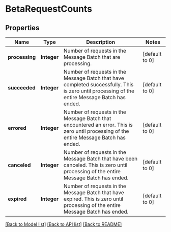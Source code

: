 # BetaRequestCounts
## Properties

| Name | Type | Description | Notes |
|------------ | ------------- | ------------- | -------------|
| **processing** | **Integer** | Number of requests in the Message Batch that are processing. | [default to 0] |
| **succeeded** | **Integer** | Number of requests in the Message Batch that have completed successfully.  This is zero until processing of the entire Message Batch has ended. | [default to 0] |
| **errored** | **Integer** | Number of requests in the Message Batch that encountered an error.  This is zero until processing of the entire Message Batch has ended. | [default to 0] |
| **canceled** | **Integer** | Number of requests in the Message Batch that have been canceled.  This is zero until processing of the entire Message Batch has ended. | [default to 0] |
| **expired** | **Integer** | Number of requests in the Message Batch that have expired.  This is zero until processing of the entire Message Batch has ended. | [default to 0] |

[[Back to Model list]](../README.md#documentation-for-models) [[Back to API list]](../README.md#documentation-for-api-endpoints) [[Back to README]](../README.md)

